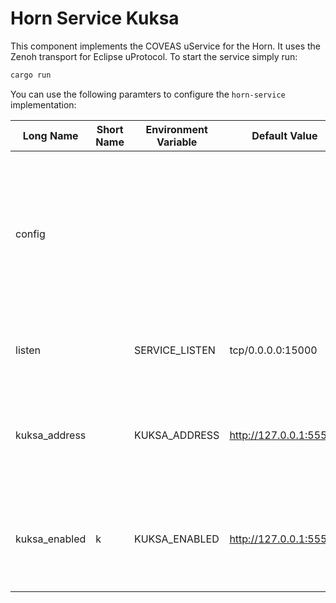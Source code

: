 # Horn Service Kuksa

This component implements the COVEAS uService for the Horn. It uses the Zenoh transport for Eclipse uProtocol. To start the service simply run:

```bash
cargo run
```

You can use the following paramters to configure the `horn-service` implementation:

| Long Name | Short Name | Environment Variable | Default Value | Description |
|-----------|------------|----------------------|---------------|-------------|
| config |  |  |  | Path to set a configuration for the Eclipse Zenoh transport. If no path is set, the default values from Eclipse Zenoh are used. |
| listen |  | SERVICE_LISTEN | tcp/0.0.0.0:15000 | Endpoint on which the service listens and is available. |
| kuksa_address |  | KUKSA_ADDRESS | http://127.0.0.1:55556 | Endpoint at which the services tries to connect with an instance of the Kuksa Databroker. |
| kuksa_enabled | k | KUKSA_ENABLED | http://127.0.0.1:55556 | Endpoint at which the services tries to connect with an instance of the Kuksa Databroker. |

